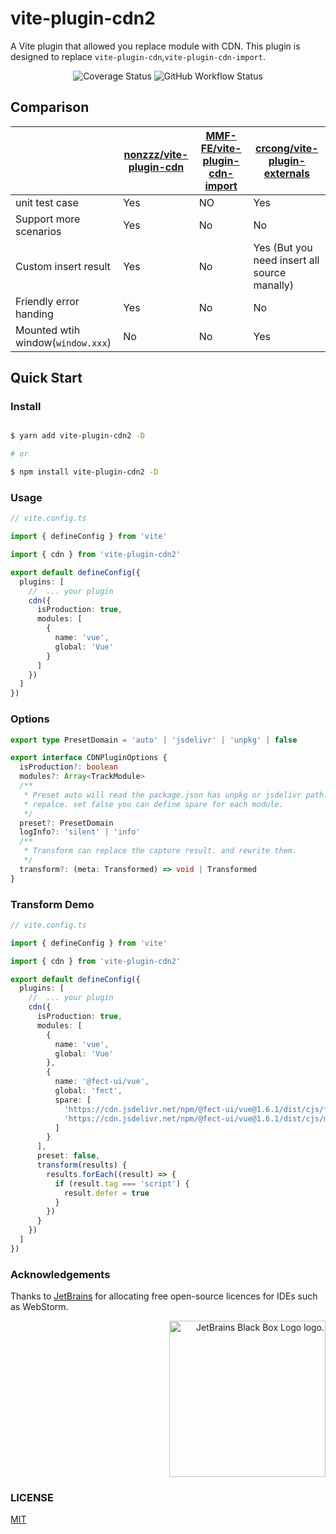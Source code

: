 <h1 aligin="center">vite-plugin-cdn2</h1>

A Vite plugin that allowed you replace module with CDN. This plugin is designed to replace
`vite-plugin-cdn`,`vite-plugin-cdn-import`.

<p align="center">
<img src="https://img.shields.io/codecov/c/github/nonzzz/vite-plugin-cdn?style=for-the-badge" alt="Coverage Status" />
<img alt="GitHub Workflow Status" src="https://img.shields.io/github/workflow/status/nonzzz/vite-plugin-cdn/test?style=for-the-badge">
</p>

## Comparison

|                                   | [nonzzz/vite-plugin-cdn](https://github.com/nonzzz/vite-plugin-cdn) | [MMF-FE/vite-plugin-cdn-import](https://github.com/MMF-FE/vite-plugin-cdn-import) | [crcong/vite-plugin-externals](https://github.com/crcong/vite-plugin-externals/tree/main/src) |
| --------------------------------- | ------------------------------------------------------------------- | --------------------------------------------------------------------------------- | --------------------------------------------------------------------------------------------- |
| unit test case                    | Yes                                                                 | NO                                                                                | Yes                                                                                           |
| Support more scenarios            | Yes                                                                 | No                                                                                | No                                                                                            |
| Custom insert result              | Yes                                                                 | No                                                                                | Yes (But you need insert all source manally)                                                  |
| Friendly error handing            | Yes                                                                 | No                                                                                | No                                                                                            |
| Mounted wtih window(`window.xxx`) | No                                                                  | No                                                                                | Yes                                                                                           |

## Quick Start

### Install

```bash

$ yarn add vite-plugin-cdn2 -D

# or

$ npm install vite-plugin-cdn2 -D

```

### Usage

```typescript
// vite.config.ts

import { defineConfig } from 'vite'

import { cdn } from 'vite-plugin-cdn2'

export default defineConfig({
  plugins: [
    //  ... your plugin
    cdn({
      isProduction: true,
      modules: [
        {
          name: 'vue',
          global: 'Vue'
        }
      ]
    })
  ]
})
```

### Options

```ts
export type PresetDomain = 'auto' | 'jsdelivr' | 'unpkg' | false

export interface CDNPluginOptions {
  isProduction?: boolean
  modules?: Array<TrackModule>
  /**
   * Preset auto will read the package.json has unpkg or jsdelivr path. If not willn't be
   * repalce. set false you can define spare for each module.
   */
  preset?: PresetDomain
  logInfo?: 'silent' | 'info'
  /**
   * Transform can replace the capture result. and rewrite them.
   */
  transform?: (meta: Transformed) => void | Transformed
}
```

### Transform Demo

```ts
// vite.config.ts

import { defineConfig } from 'vite'

import { cdn } from 'vite-plugin-cdn2'

export default defineConfig({
  plugins: [
    //  ... your plugin
    cdn({
      isProduction: true,
      modules: [
        {
          name: 'vue',
          global: 'Vue'
        },
        {
          name: '@fect-ui/vue',
          global: 'fect',
          spare: [
            'https://cdn.jsdelivr.net/npm/@fect-ui/vue@1.6.1/dist/cjs/fect.umd.js',
            'https://cdn.jsdelivr.net/npm/@fect-ui/vue@1.6.1/dist/cjs/main.css'
          ]
        }
      ],
      preset: false,
      transform(results) {
        results.forEach((result) => {
          if (result.tag === 'script') {
            result.defer = true
          }
        })
      }
    })
  ]
})
```

### Acknowledgements

Thanks to [JetBrains](https://www.jetbrains.com/) for allocating free open-source licences for IDEs such as WebStorm.

<p align="right">
<img width="250px" height="250px" src="https://resources.jetbrains.com/storage/products/company/brand/logos/jb_square.png" alt="JetBrains Black Box Logo logo.">
</p>

### LICENSE

[MIT](./LICENSE)
